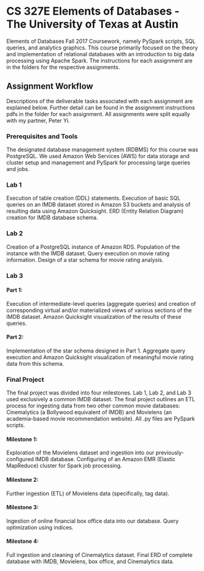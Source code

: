 # CS 327E Elements of Databases - The University of Texas at Austin
Elements of Databases Fall 2017 Coursework, namely PySpark scripts, SQL queries, and analytics graphics. This course primarily focused on the theory and implementation of relational databases with an introduction to big data processing using Apache Spark. The instructions for each assignment are in the folders for the respective assignments.

## Assignment Workflow
Descriptions of the deliverable tasks associated with each assignment are explained below. Further detail can be found in the assignment instructions pdfs in the folder for each assignment. All assignments were split equally with my partner, Peter Yi.

### Prerequisites and Tools
The designated database management system (RDBMS) for this course was PostgreSQL. We used Amazon Web Services (AWS) for data storage and cluster setup and management and PySpark for processing large queries and jobs.

### Lab 1
Execution of table creation (DDL) statements. Execution of basic SQL queries on an IMDB dataset stored in Amazon S3 buckets and analysis of resulting data using Amazon Quicksight. ERD (Entity Relation Diagram) creation for IMDB database schema.

### Lab 2
Creation of a PostgreSQL instance of Amazon RDS. Population of the instance with the IMDB dataset. Query execution on movie rating information. Design of a star schema for movie rating analysis.

### Lab 3
#### Part 1: 
Execution of intermediate-level queries (aggregate queries) and creation of corresponding virtual and/or materialized views of various sections of the IMDB dataset. Amazon Quicksight visualization of the results of these queries. 
#### Part 2: 
Implementation of the star schema designed in Part 1. Aggregate query execution and Amazon Quicksight visualization of meaningful movie rating data from this schema. 

### Final Project
The final project was divided into four milestones. Lab 1, Lab 2, and Lab 3 used exclusively a common IMDB dataset. The final project outlines an ETL process for ingesting data from two other common movie databases: Cinemalytics (a Bollywood equivalent of IMDB) and Movielens (an academia-based movie recommendation website). All .py files are PySpark scripts. 
#### Milestone 1:
Exploration of the Movielens dataset and ingestion into our previously-configured IMDB database. Configuring of an Amazon EMR (Elastic MapReduce) cluster for Spark job processing.
#### Milestone 2:
Further ingestion (ETL) of Movielens data (specifically, tag data).
#### Milestone 3:
Ingestion of online financial box office data into our database. Query optimization using indices.
#### Milestone 4: 
Full ingestion and cleaning of Cinemalytics dataset. Final ERD of complete database with IMDB, Movielens, box office, and Cinemalytics data.
